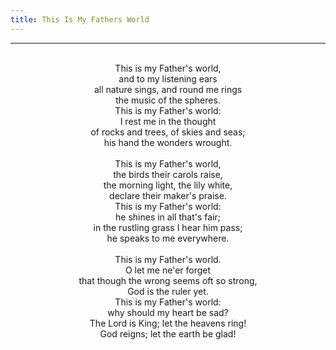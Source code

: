 ```yaml
---
title: This Is My Fathers World
---
```


---
<center>
<br/>
This is my Father's world, <br/>
and to my listening ears <br/>
all nature sings, and round me rings <br/>
the music of the spheres. <br/>
This is my Father's world: <br/>
I rest me in the thought <br/>
of rocks and trees, of skies and seas; <br/>
his hand the wonders wrought.<br/>
<br/>
This is my Father's world, <br/>
the birds their carols raise, <br/>
the morning light, the lily white, <br/>
declare their maker's praise. <br/>
This is my Father's world: <br/>
he shines in all that's fair; <br/>
in the rustling grass I hear him pass; <br/>
he speaks to me everywhere.<br/>
<br/>
This is my Father's world. <br/>
O let me ne'er forget <br/>
that though the wrong seems oft so strong, <br/>
God is the ruler yet. <br/>
This is my Father's world: <br/>
why should my heart be sad? <br/>
The Lord is King; let the heavens ring! <br/>
God reigns; let the earth be glad!<br/>

</center>